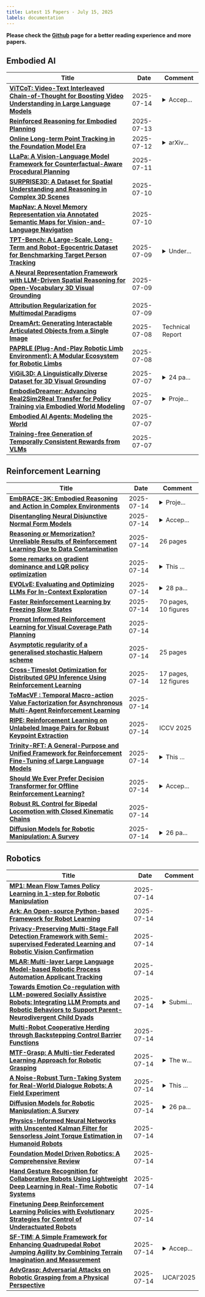 ```yaml
---
title: Latest 15 Papers - July 15, 2025
labels: documentation
---
```

**Please check the [Github](https://github.com/zezhishao/MTS_Daily_ArXiv) page for a better reading experience and more papers.**

## Embodied AI
| **Title** | **Date** | **Comment** |
| --- | --- | --- |
| **[ViTCoT: Video-Text Interleaved Chain-of-Thought for Boosting Video Understanding in Large Language Models](http://arxiv.org/abs/2507.09876v1)** | 2025-07-14 | <details><summary>Accep...</summary><p>Accepted by ACM MM 2025</p></details> |
| **[Reinforced Reasoning for Embodied Planning](http://arxiv.org/abs/2505.22050v2)** | 2025-07-13 |  |
| **[Online Long-term Point Tracking in the Foundation Model Era](http://arxiv.org/abs/2507.09217v1)** | 2025-07-12 | <details><summary>arXiv...</summary><p>arXiv admin note: substantial text overlap with arXiv:2501.18487</p></details> |
| **[LLaPa: A Vision-Language Model Framework for Counterfactual-Aware Procedural Planning](http://arxiv.org/abs/2507.08496v1)** | 2025-07-11 |  |
| **[SURPRISE3D: A Dataset for Spatial Understanding and Reasoning in Complex 3D Scenes](http://arxiv.org/abs/2507.07781v1)** | 2025-07-10 |  |
| **[MapNav: A Novel Memory Representation via Annotated Semantic Maps for Vision-and-Language Navigation](http://arxiv.org/abs/2502.13451v4)** | 2025-07-10 |  |
| **[TPT-Bench: A Large-Scale, Long-Term and Robot-Egocentric Dataset for Benchmarking Target Person Tracking](http://arxiv.org/abs/2505.07446v2)** | 2025-07-09 | <details><summary>Under...</summary><p>Under review. web: https://medlartea.github.io/tpt-bench/</p></details> |
| **[A Neural Representation Framework with LLM-Driven Spatial Reasoning for Open-Vocabulary 3D Visual Grounding](http://arxiv.org/abs/2507.06719v1)** | 2025-07-09 |  |
| **[Attribution Regularization for Multimodal Paradigms](http://arxiv.org/abs/2404.02359v2)** | 2025-07-09 |  |
| **[DreamArt: Generating Interactable Articulated Objects from a Single Image](http://arxiv.org/abs/2507.05763v1)** | 2025-07-08 | Technical Report |
| **[PAPRLE (Plug-And-Play Robotic Limb Environment): A Modular Ecosystem for Robotic Limbs](http://arxiv.org/abs/2507.05555v1)** | 2025-07-08 |  |
| **[ViGiL3D: A Linguistically Diverse Dataset for 3D Visual Grounding](http://arxiv.org/abs/2501.01366v2)** | 2025-07-07 | <details><summary>24 pa...</summary><p>24 pages with 8 figures and 14 tables; updated for ACL 2025 camera-ready with additional discussion and figures</p></details> |
| **[EmbodieDreamer: Advancing Real2Sim2Real Transfer for Policy Training via Embodied World Modeling](http://arxiv.org/abs/2507.05198v1)** | 2025-07-07 | <details><summary>Proje...</summary><p>Project Page: https://embodiedreamer.github.io/</p></details> |
| **[Embodied AI Agents: Modeling the World](http://arxiv.org/abs/2506.22355v3)** | 2025-07-07 |  |
| **[Training-free Generation of Temporally Consistent Rewards from VLMs](http://arxiv.org/abs/2507.04789v1)** | 2025-07-07 |  |

## Reinforcement Learning
| **Title** | **Date** | **Comment** |
| --- | --- | --- |
| **[EmbRACE-3K: Embodied Reasoning and Action in Complex Environments](http://arxiv.org/abs/2507.10548v1)** | 2025-07-14 | <details><summary>Proje...</summary><p>Project page: https://mxllc.github.io/EmbRACE-3K/</p></details> |
| **[Disentangling Neural Disjunctive Normal Form Models](http://arxiv.org/abs/2507.10546v1)** | 2025-07-14 | <details><summary>Accep...</summary><p>Accepted at NeSy 2025</p></details> |
| **[Reasoning or Memorization? Unreliable Results of Reinforcement Learning Due to Data Contamination](http://arxiv.org/abs/2507.10532v1)** | 2025-07-14 | 26 pages |
| **[Some remarks on gradient dominance and LQR policy optimization](http://arxiv.org/abs/2507.10452v1)** | 2025-07-14 | <details><summary>This ...</summary><p>This is a short paper summarizing the first part of the slides presented at my keynote at the 2025 L4DC (Learning for Dynamics & Control Conference) in Ann Arbor, Michigan, 05 June 2025. A partial bibliography has been added. A second part on neural net feedback controllers is to be added</p></details> |
| **[EVOLvE: Evaluating and Optimizing LLMs For In-Context Exploration](http://arxiv.org/abs/2410.06238v2)** | 2025-07-14 | <details><summary>28 pa...</summary><p>28 pages. Published at ICML 2025</p></details> |
| **[Faster Reinforcement Learning by Freezing Slow States](http://arxiv.org/abs/2301.00922v3)** | 2025-07-14 | 70 pages, 10 figures |
| **[Prompt Informed Reinforcement Learning for Visual Coverage Path Planning](http://arxiv.org/abs/2507.10284v1)** | 2025-07-14 |  |
| **[Asymptotic regularity of a generalised stochastic Halpern scheme](http://arxiv.org/abs/2411.04845v2)** | 2025-07-14 | 25 pages |
| **[Cross-Timeslot Optimization for Distributed GPU Inference Using Reinforcement Learning](http://arxiv.org/abs/2507.10259v1)** | 2025-07-14 | 17 pages, 12 figures |
| **[ToMacVF : Temporal Macro-action Value Factorization for Asynchronous Multi-Agent Reinforcement Learning](http://arxiv.org/abs/2507.10251v1)** | 2025-07-14 |  |
| **[RIPE: Reinforcement Learning on Unlabeled Image Pairs for Robust Keypoint Extraction](http://arxiv.org/abs/2507.04839v2)** | 2025-07-14 | ICCV 2025 |
| **[Trinity-RFT: A General-Purpose and Unified Framework for Reinforcement Fine-Tuning of Large Language Models](http://arxiv.org/abs/2505.17826v2)** | 2025-07-14 | <details><summary>This ...</summary><p>This technical report will be continuously updated as the codebase evolves. GitHub: https://github.com/modelscope/Trinity-RFT</p></details> |
| **[Should We Ever Prefer Decision Transformer for Offline Reinforcement Learning?](http://arxiv.org/abs/2507.10174v1)** | 2025-07-14 | <details><summary>Accep...</summary><p>Accepted by RLBrew: Ingredients for Developing Generalist Agents workshop (RLC 2025)</p></details> |
| **[Robust RL Control for Bipedal Locomotion with Closed Kinematic Chains](http://arxiv.org/abs/2507.10164v1)** | 2025-07-14 |  |
| **[Diffusion Models for Robotic Manipulation: A Survey](http://arxiv.org/abs/2504.08438v3)** | 2025-07-14 | <details><summary>26 pa...</summary><p>26 pages, 2 figure, 9 tables</p></details> |

## Robotics
| **Title** | **Date** | **Comment** |
| --- | --- | --- |
| **[MP1: Mean Flow Tames Policy Learning in 1-step for Robotic Manipulation](http://arxiv.org/abs/2507.10543v1)** | 2025-07-14 |  |
| **[Ark: An Open-source Python-based Framework for Robot Learning](http://arxiv.org/abs/2506.21628v2)** | 2025-07-14 |  |
| **[Privacy-Preserving Multi-Stage Fall Detection Framework with Semi-supervised Federated Learning and Robotic Vision Confirmation](http://arxiv.org/abs/2507.10474v1)** | 2025-07-14 |  |
| **[MLAR: Multi-layer Large Language Model-based Robotic Process Automation Applicant Tracking](http://arxiv.org/abs/2507.10472v1)** | 2025-07-14 |  |
| **[Towards Emotion Co-regulation with LLM-powered Socially Assistive Robots: Integrating LLM Prompts and Robotic Behaviors to Support Parent-Neurodivergent Child Dyads](http://arxiv.org/abs/2507.10427v1)** | 2025-07-14 | <details><summary>Submi...</summary><p>Submission for the IROS 2025 conference</p></details> |
| **[Multi-Robot Cooperative Herding through Backstepping Control Barrier Functions](http://arxiv.org/abs/2507.10249v1)** | 2025-07-14 |  |
| **[MTF-Grasp: A Multi-tier Federated Learning Approach for Robotic Grasping](http://arxiv.org/abs/2507.10158v1)** | 2025-07-14 | <details><summary>The w...</summary><p>The work is accepted for presentation at IEEE SMC 2025</p></details> |
| **[A Noise-Robust Turn-Taking System for Real-World Dialogue Robots: A Field Experiment](http://arxiv.org/abs/2503.06241v2)** | 2025-07-14 | <details><summary>This ...</summary><p>This paper has been accepted for presentation at IEEE/RSJ International Conference on Intelligent Robots and Systems 2025 (IROS 2025) and represents the author's version of the work</p></details> |
| **[Diffusion Models for Robotic Manipulation: A Survey](http://arxiv.org/abs/2504.08438v3)** | 2025-07-14 | <details><summary>26 pa...</summary><p>26 pages, 2 figure, 9 tables</p></details> |
| **[Physics-Informed Neural Networks with Unscented Kalman Filter for Sensorless Joint Torque Estimation in Humanoid Robots](http://arxiv.org/abs/2507.10105v1)** | 2025-07-14 |  |
| **[Foundation Model Driven Robotics: A Comprehensive Review](http://arxiv.org/abs/2507.10087v1)** | 2025-07-14 |  |
| **[Hand Gesture Recognition for Collaborative Robots Using Lightweight Deep Learning in Real-Time Robotic Systems](http://arxiv.org/abs/2507.10055v1)** | 2025-07-14 |  |
| **[Finetuning Deep Reinforcement Learning Policies with Evolutionary Strategies for Control of Underactuated Robots](http://arxiv.org/abs/2507.10030v1)** | 2025-07-14 |  |
| **[SF-TIM: A Simple Framework for Enhancing Quadrupedal Robot Jumping Agility by Combining Terrain Imagination and Measurement](http://arxiv.org/abs/2408.00486v2)** | 2025-07-14 | <details><summary>Accep...</summary><p>Accepted to IROS 2025. A demo video has been made available at https://flysoaryun.github.io/SF-TIM</p></details> |
| **[AdvGrasp: Adversarial Attacks on Robotic Grasping from a Physical Perspective](http://arxiv.org/abs/2507.09857v1)** | 2025-07-14 | IJCAI'2025 |

